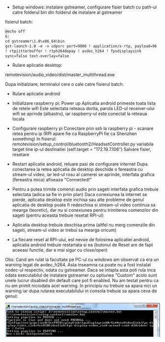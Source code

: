 - Setup windows: instalare gstreamer, configurare fisier batch cu path-ul catre folderul bin din folderul de instalare al gstreamer

fisierul batch:

```
@echo off
G:
cd gstreamer\1.0\x86_64\bin
gst-launch-1.0 -e -v udpsrc port=9000 ! application/x-rtp, payload=96 ! rtpjitterbuffer ! rtph264depay ! avdec_h264 ! fpsdisplaysink sync=false text-overlay=false
```

- Rulare aplicatie desktop:

remotevision/audio_video/dist/master_multithread.exe

Dupa initialziare, terminalul cere o cale catre fisierul batch.

- Rulare aplicatie android

- Initializare raspberry pi:
  Power up
  Aplicatia android primeste toata lista de retele wifi
 Este selectata reteaua dorita, parola
 LED-ul receiver-ului wifi se aprinde (albastru), iar raspberry-ul este conectat la reteaua locala

- Configurare raspberry pi
 Conectare prin ssh la raspberry pi - scanare retea pentru ip (RPI apare fie ca RaspberryPi fie ca Shenzhen something)
 In fisierul: remotevision/setup_control/bluetooth2/HeadsetController.py
variabila target tine ip-ul destinatiei (self.target = "172.19.7.106")
 Salvare fisier, resetare

- Restart aplicatie android, reluare pasi de configurare internet
Dupa conectarea la retea aplicatia de desktop deschide o fereastra cu stream-ul video, iar led-ul rosu al camerei se aprinde, interfata grafica (fereastra mica) afiseaza "Connected!"



- Pentru a putea trimite comenzi audio prin sageti interfata grafica trebuie selectata (adica sa fie in prim plan)
Daca conexiunea la internet se pierde, aplicatia desktop este inchisa sau alte probleme de genul aplicatia de desktop poate fi redeschisa si stream-ul video continua sa mearga (teoretic), dar nu si conexiunea pentru trimiterea comenzilor din sageti (pentru aceasta trebuie resetat RPI-ul)

- Aplicatia desktop trebuie deschisa prima (altfel nu merg comenzile din sageti, stream-ul video ar trebui sa mearga oricum)

- La fiecare reset al RPI-ului, est nevoe de folosirea aplicatiei android, aplicatia android trebuie restartata si ea (butonul de Reset are de fapt aceeasi functie, dar e mai sigur cu close/open)


Obs:
Cand am rulat la facultate pe PC-ul cu windows am observat ca era un warning legat de avdec_h264. Asta inseamna ca poate nu a fost instalat codec-ul respectiv, odata cu gstreamer. Daca se intapla asta poti rula inca odata executabilul de instalare gstreamer cu optiunea "Custom" acolo sunt unele lucrur disabled din default care pot fi enabled. Nu am testat pentru ca nu am primit niciodata acel warning. In principiu nu trebuie sa apara nici un warning iar dupa rularea executabilului in consola trebuie sa apara ceva de genul:

![alt text](https://github.com/VoltBit/remotevision/blob/master/ss.PNG)

